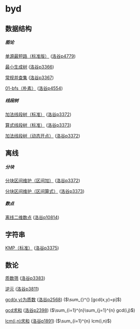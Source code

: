 # byd

## 数据结构

##### 图论

[单源最短路（标准版）](templates/p4779.cpp) ([洛谷p4779](https://www.luogu.com.cn/problem/P4779))

[最小生成树](templates/p3366.cpp) ([洛谷p3366](https://www.luogu.com.cn/problem/P3366))

[常规并查集](templates/p3367.cpp) ([洛谷p3367](https://www.luogu.com.cn/problem/P3367))

[01-bfs（朴素）](templates/p4554.cpp) ([洛谷p4554](https://www.luogu.com.cn/problem/P4554))

##### 线段树

[加法线段树（标准）](templates/p3372.cpp) ([洛谷p3372](https://www.luogu.com.cn/problem/P3372))

[算式线段树（标准）](templates/p3373.cpp) ([洛谷p3373](https://www.luogu.com.cn/problem/P3373))

[加法线段树（动态开点）](templates/p3372(动态开点).cpp) ([洛谷p3372](https://www.luogu.com.cn/problem/P3372))

## 离线

##### 分块

[分块区间维护（区间加）](templates/p3372(分块做法).cpp) ([洛谷p3372](https://www.luogu.com.cn/problem/P3372))

[分块区间维护（区间算式）](templates/p3373(分块做法).cpp) ([洛谷p3373](https://www.luogu.com.cn/problem/P3373))

##### 数点

[离线二维数点](templates/p10814.cpp) ([洛谷p10814](https://www.luogu.com.cn/problem/P10814))

## 字符串

[KMP（标准）](templates/p3375.cpp) ([洛谷p3375](https://www.luogu.com.cn/problem/P3375))

## 数论

[质数筛](templates/p3383.cpp) ([洛谷p3383](https://www.luogu.com.cn/problem/P3383))

[逆元](templates/p3811.cpp) ([洛谷p3811](https://www.luogu.com.cn/problem/P3811))

[gcd(x,y)为质数](templates/p2568.cpp) ([洛谷p2568](https://www.luogu.com.cn/problem/P2568)) ($\sum_{}^{} [gcd(x,y)=p]$)

[gcd求和](templates/p2398.cpp) ([洛谷p2398](https://www.luogu.com.cn/problem/P2398)) ($\sum_{i=1}^{n}\sum_{j=1}^{n} gcd(i,j)$)

[lcm(i,n)求和](templates/p1891.cpp) ([洛谷p1891](https://www.luogu.com.cn/problem/P1891)) ($\sum_{i=1}^{n} lcm(i,n)$)
